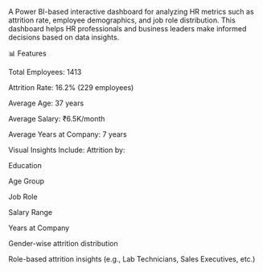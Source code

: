 A Power BI-based interactive dashboard for analyzing HR metrics such as attrition rate, employee demographics, and job role distribution. This dashboard helps HR professionals and business leaders make informed decisions based on data insights.

📊 Features

Total Employees: 1413

Attrition Rate: 16.2% (229 employees)

Average Age: 37 years

Average Salary: ₹6.5K/month

Average Years at Company: 7 years

Visual Insights Include:
Attrition by:

Education

Age Group

Job Role

Salary Range

Years at Company

Gender-wise attrition distribution

Role-based attrition insights (e.g., Lab Technicians, Sales Executives, etc.)
